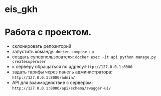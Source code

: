 # eis_gkh
# Работа с проектом.
 - склонировать репозиторий
 - запустить команду: ```docker compose up```
 - создать суперпользователя: ```docker exec -it api python manage.py createsuperuser```
 - к серверу обращаться по адресу:```http://127.0.0.1:8000```
 - задать тарифы через панель администратора: ```http://127.0.0.1:8000/admin/```
 - API для взаимодействие с сервером: ```http://127.0.0.1:8000/api/schema/swagger-ui/```
